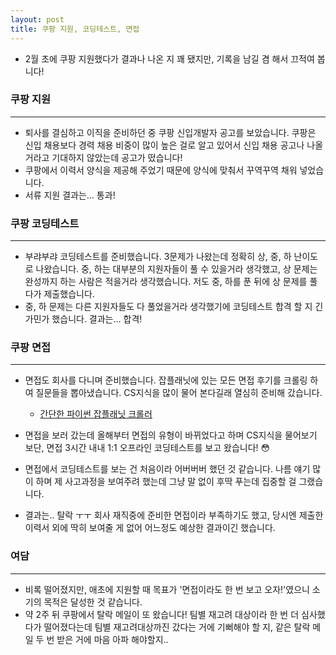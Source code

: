 ```yaml
---
layout: post
title: 쿠팡 지원, 코딩테스트, 면접
---
```



- 2월 초에 쿠팡 지원했다가 결과나 나온 지 꽤 됐지만, 기록을 남길 겸 해서 끄적여 봅니다! 




### 쿠팡 지원

---

-   퇴사를 결심하고 이직을 준비하던 중 쿠팡 신입개발자 공고를 보았습니다. 쿠팡은 신입 채용보다 경력 채용 비중이 많이 높은 걸로 알고 있어서 신입 채용 공고나 나올거라고 기대하지 않았는데 공고가 떴습니다!
-   쿠팡에서 이력서 양식을 제공해 주었기 때문에 양식에 맞춰서 꾸역꾸역 채워 넣었습니다.
-   서류 지원 결과는... 통과! 



### 쿠팡 코딩테스트

---

- 부랴부랴 코딩테스트를 준비했습니다. 3문제가 나왔는데 정확히 상, 중, 하 난이도로 나왔습니다. 중, 하는 대부분의 지원자들이 풀 수 있을거라 생각했고, 상 문제는 완성까지 하는 사람은 적을거라 생각했습니다. 저도 중, 하를 푼 뒤에 상 문제를 풀다가 제출했습니다.
- 중, 하 문제는 다른 지원자들도 다 풀었을거라 생각했기에 코딩테스트 합격 할 지 긴가민가 했습니다. 결과는... 합격!



### 쿠팡 면접

---

- 면접도 회사를 다니며 준비했습니다. 잡플래닛에 있는 모든 면접 후기를 크롤링 하여 질문들을 뽑아냈습니다. CS지식을 많이 물어 본다길래 열심히 준비해 갔습니다.
  - [간단한 파이썬 잡플래닛 크롤러](./temp)

- 면접을 보러 갔는데 올해부터 면접의 유형이 바뀌었다고 하며 CS지식을 물어보기 보단, 면접 3시간 내내 1:1 오프라인 코딩테스트를 보고 왔습니다! :flushed:
- 면접에서 코딩테스트를 보는 건 처음이라 어버버버 했던 것 같습니다. 나름 얘기 많이 하며 제 사고과정을 보여주려 했는데 그냥 말 없이 후딱 푸는데 집중할 걸 그랬습니다.
- 결과는.. 탈락 ㅜㅜ  회사 재직중에 준비한 면접이라 부족하기도 했고, 당시엔 제출한 이력서 외에 딱히 보여줄 게 없어 어느정도 예상한 결과이긴 했습니다.



### 여담

---

- 비록 떨어졌지만, 애초에 지원할 때 목표가 '면접이라도 한 번 보고 오자!'였으니 소기의 목적은 달성한 것 같습니다. 
- 약 2주 뒤 쿠팡에서 탈락 메일이 또 왔습니다! 팀별 재고려 대상이라 한 번 더 심사했다가 떨어졌다는데 팀별 재고려대상까진 갔다는 거에 기뻐해야 할 지, 같은 탈락 메일 두 번 받은 거에 마음 아파 해야할지.. 
